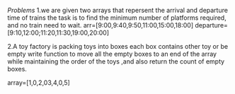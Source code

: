 *Problems*
1.we are given two arrays that repersent the arrival and departure time of trains the task is to find the minimum number of platforms required, and no train need to wait.
arr=[9:00,9:40,9:50,11:00,15:00,18:00]
departure=[9:10,12:00;11:20,11:30,19:00,20:00]

2.A toy factory is packing toys into boxes each box contains other toy or be empty write function to move all the empty boxes to an end of the array while maintaining the order of the toys ,and also return the count of empty boxes.

array=[1,0,2,03,4,0,5]
